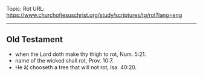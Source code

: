 Topic: Rot
URL: https://www.churchofjesuschrist.org/study/scriptures/tg/rot?lang=eng

---

## Old Testament

- when the Lord doth make thy thigh to rot, Num. 5:21.
- name of the wicked shall rot, Prov. 10:7.
- He â¦ chooseth a tree that will not rot, Isa. 40:20.

